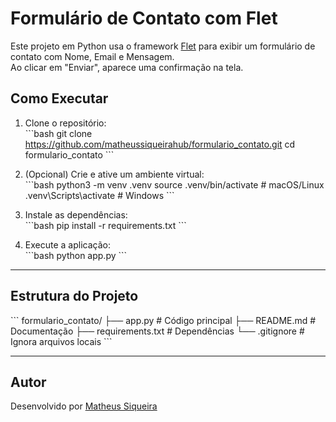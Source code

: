 #  Formulário de Contato com Flet

Este projeto em Python usa o framework [Flet](https://flet.dev) para exibir um formulário de contato com Nome, Email e Mensagem.  
Ao clicar em "Enviar", aparece uma confirmação na tela.

##  Como Executar

1. Clone o repositório:  
   \`\`\`bash
   git clone https://github.com/matheussiqueirahub/formulario_contato.git
   cd formulario_contato
   \`\`\`

2. (Opcional) Crie e ative um ambiente virtual:  
   \`\`\`bash
   python3 -m venv .venv
   source .venv/bin/activate    # macOS/Linux
   .venv\\Scripts\\activate     # Windows
   \`\`\`

3. Instale as dependências:  
   \`\`\`bash
   pip install -r requirements.txt
   \`\`\`

4. Execute a aplicação:  
   \`\`\`bash
   python app.py
   \`\`\`

---

##  Estrutura do Projeto
\`\`\`
formulario_contato/
├── app.py            # Código principal
├── README.md         # Documentação
├── requirements.txt  # Dependências
└── .gitignore        # Ignora arquivos locais
\`\`\`

---

##  Autor

Desenvolvido por [Matheus Siqueira](https://github.com/matheussiqueirahub)
